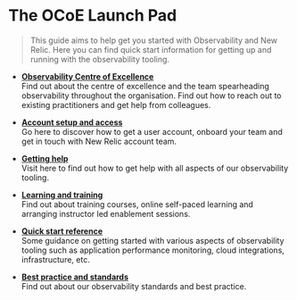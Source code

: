 <!-- TODO: Update and extend this introduction with your own customised content -->
# The OCoE Launch Pad
> This guide aims to help get you started with Observability and New Relic. Here you can find quick start information for getting up and running with the observability tooling.


- **[Observability Centre of Excellence](sections/ocoe/ocoe.md)**  
Find out about the centre of excellence and the team spearheading observability throughout the organisation. Find out how to reach out to existing practitioners and get help from colleagues.

- **[Account setup and access](sections/account/account.md)**  
Go here to discover how to get a user account, onboard your team and get in touch with New Relic account team.

- **[Getting help](sections/help/help.md)**  
Visit here to find out how to get help with all aspects of our observability tooling.

- **[Learning and training](sections/training/training.md)**  
Find out about training courses, online self-paced learning and arranging instructor led enablement sessions.

- **[Quick start reference](sections/reference/quickstart.md)**  
Some guidance on getting started with various aspects of observability tooling such as application performance monitoring, cloud integrations, infrastructure, etc.

- **[Best practice and standards](sections/standards/standards.md)**  
Find out about our observability standards and best practice.
